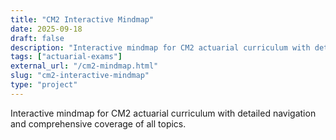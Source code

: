 ```yaml
---
title: "CM2 Interactive Mindmap"
date: 2025-09-18
draft: false
description: "Interactive mindmap for CM2 actuarial curriculum with detailed navigation"
tags: ["actuarial-exams"]
external_url: "/cm2-mindmap.html"
slug: "cm2-interactive-mindmap"
type: "project"
---
```


Interactive mindmap for CM2 actuarial curriculum with detailed navigation and comprehensive coverage of all topics.